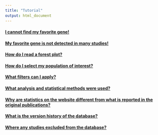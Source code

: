 ```yaml
---
title: "Tutorial"
output: html_document
---
```


####  <a id="displayText" href="javascript:toggle(1);">I cannot find my favorite gene!</a>
  <div class="div_help" id="toggleText1" style="display: none">

Start typing the gene name and suggestions will appear in the scroll menu. MetaMEx works with official gene symbols, for instance the official gene name of PGC1α is PPARGC1A.

<img src="tutorial/tutorial_select_gene.svg" width="60%"/>

  </div>  

  
####  <a id="displayText" href="javascript:toggle(2);">My favorite gene is not detected in many studies!</a>
  <div class="div_help" id="toggleText2" style="display: none">

Older studies, or custom arrays often have a limited number of probes and therefore fewer detected genes. On the other hand, the more recent RNA sequencing datasets often have more depth and detect non-coding RNAs which are not present in gene arrays.

  </div>  
  
  
####  <a id="displayText" href="javascript:toggle(3);">How do I read a forest plot?</a>
  <div class="div_help" id="toggleText3" style="display: none">

A forest plot is a graphical representation of results from several scientific studies and is typically used to plot meta-analyses. The left-hand columns list the names of the studies, followed by the fold-change (log2), false discovery rate (FDR) and sample size (n) for each individual study. The right-hand column is a plot of the fold-change (log2) represented by a square and the 95% confidence intervals represented by horizontal lines. The area of each square is proportional to the study's weight (sample size) in the meta-analysis. The overall meta-analysed score is represented by a diamond on the bottom line, the lateral points of which indicate confidence intervals. 

<img src="tutorial/tutorial_forestplot.svg" width="80%"/>

  </div> 
  
  
####  <a id="displayText" href="javascript:toggle(4);">How do I select my population of interest?</a>
  <div class="div_help" id="toggleText4" style="display: none;">

MetaMEx compiles more than 90 studies which include volunteers of different age, sex, weight, fitness, weight and health. Studies can be included or excluded from the analysis by scrolling at the bottom of the page and checking the boxes. For instance, select males or females by checking the corresponding tick boxes.

<img src="tutorial/tutorial_select_population.svg" width="70%"/>

*	**Sex.** Choose whether you want males (M) or females (F). Some studies have pooled males and females or did not provide sex information and are labelled as undefined (U).
*	**Age.** Studies in MetaMEx are split into three age groups: young (<35), middle age (35-60) and elderly (>60).
*	**Fitness**. Activity levels were determined based on the description of the cohorts available in the publications. Sedentary is defined as no formal exercise training. Individuals performing exercise for more than 150 min per week and/or having an average VO2max are considered active. Athletes are individuals engaged in formal and regular exercise training and exhibit good to excellent VO2max.
*	**Weight.** Body composition is based on body mass index provided in the publications and the actual definition of lean (BMI<25), overweight (25≤BMI<30), obese (30≤BMI<40) and morbidly obese (BMI≥40).
*	**Muscle.** Most studies do cycling exercise and therefore collect vastus lateralis (quadriceps) biopsies. However, a handful of studies used soleus or biceps biopsies. Sometimes the muscle biopsy is unknow and is therefore annotated as N.A. 
*	**Health.** MetaMEx includes studies from healthy individuals with no history of disease as well as people diagnosed with metabolic diseases or other chronic conditions such as chronic kidney disease or frailty.

  </div>  
  
  
####  <a id="displayText" href="javascript:toggle(5);">What filters can I apply?</a>
  <div class="div_help" id="toggleText5" style="display: none">

After selecting  either acute exercise, exercise training or inactivity, a specific menu will appear on the right of the page. This menu includes parameters such as exercise duration or time of biopsy collection after exercise cessation. Another list will appear under the forest plot to select or unselect specific datasets.

<img src="tutorial/tutorial_filters.svg" width="80%"/>

* **Acute exercise studies.** For acute exercise protocols, it is possible to customize the type of exercise (concentric, eccentric or mixed) and the time of the biopsy collection after exercise cessation.
* **Exercise training studies.** For exercise training protocols, it is possibly to customize the duration of the training (from 1 week to lifelong) and the time of the biopsy collection after exercise cessation. It is also possible to include/exclude specific studies based on their GEO accession number.
* **Inactivity studies.** MetaMEx includes two inactivity protocols: bed rest or limb immobilization. It is also possible to customize the duration of the inactivity and include/exclude specific studies based on their GEO accession number.

  </div>  


####  <a id="displayText" href="javascript:toggle(7);">What analysis and statistical methods were used?</a>
  <div class="div_help" id="toggleText7" style="display: none">

The meta-analysis was created by collecting publicly available studies on mRNA expression levels in human skeletal muscle after exercise or inactivity. Statistics were first performed individually for each array. 

* Robust multiarray averaging was used for affymetrix arrays (oligo package)
* Quantile normalization was used for other microarrays (limma package)
* RNA sequencing datasets were processed using the edgeR package following the standard pipeline (https://bioconductor.org/packages/devel/workflows/vignettes/RnaSeqGeneEdgeRQL/inst/doc/edgeRQL.html). 

When a gene is selected, the corresponding data is collected and t-tests are performed comparing each group to its baseline. Using statistics from the t-tests, the meta-analysis summary is calculated using restricted maximum likelihood (metafor package). The analysis is weighted using sample size (n) to adjust for studies with small number of volunteers. 

The timeline is calculated by collecting all data available in the database. Moderated t-statistics are calculated with empirical Bayes statistics after blocking for other confounding parameters.

Since MetaMEx v3.2205, p values are adjusted for multiple-comparison with the more conservative Bonferroni method. This compensates for the increasing number of studies added to the database leading to more statistical power. The use of Bonferroni correction further reduces the risk of false positives.

  </div>


####  <a id="displayText" href="javascript:toggle(8);">Why are statistics on the website different from what is reported in the original publications?</a>
  <div class="div_help" id="toggleText8" style="display: none">

Whenever possible, we downloaded the raw data and re-processed studies from raw data files (CEL, fastq...). That means that the processing and normalization methods that we used might differ from the ones used by the original authors. In addition, samples were often insufficiently annotated to allow us to run paired statistics comparing pre/post interventions. We therefore have to use unpaired statistics and lose power in the process. Finally, many studies pooled individuals of different age and BMI to have higher sample size. To allow proper comparison in the meta-analysis, we split these studies into sub groups and analyzed them separately, therefore reducing the sample size and statistical power.

  </div>
  

####  <a id="displayText" href="javascript:toggle(9);">What is the version history of the database?</a>
  <div class="div_help" id="toggleText9" style="display: none">

* MetaMEx 4.2208 - September 2024. Major update. Use of machine learning to replace missing metadata (sex, age, BMI). The app now uses individual data instead of summaries by studies.  
* MetaMEx 3.2208 - September 2022. Minor update with recently published datasets. Fix of minor bugs.
* MetaMEx 3.2207 - July 2022. Addition of mouse datasets. Addition of timeline plots for acute and inactivity studies. All RNA sequencing datasets realigned to the most recent annotations (Human GRCh38.102 and mouse GRCm39.104). Addition of the most recently published human and mouse datasets.
* MetaMEx 2.2101 - Jan 2021. Addition of recently published studies.
* MetaMEx 2.2008 - Aug 2020. Major update of the database and style of the app. Addition of the most recent published datasets. Adjustment of colors and style for accessibility. 
* MetaMEx 1.1912 - Dec 19, 2019. Added published HIIT studies.
* MetaMEx 1.1902 - Feb 12, 2019. Updated clinical characteristics of studies with obesity status.
* MetaMEx 1.1809 - Sep 20, 2018. Added feature for correlations, improved speed and added progress bars.
* MetaMEx 1.1805 - Initial release on May 22, 2018.

  </div>
  

####  <a id="displayText" href="javascript:toggle(10);">Where any studies excluded from the database?</a>
  <div class="div_help" id="toggleText10" style="display: none">
  
The following studies were excluded from the database:

* GSE156247 was excluded because it contains the exact same data as GSE53598.
* GSE163434 was excluded because it is a re-analysis of GSE157585.
* GSE230002 and GSE137631 were not included because the intervention was a combination of exercise with weight loss (diet/surgery).
* GSE44818, GSE28998, GSE24235 were excluded because they did not include pre-exercise or baseline biopsies.
* GSE165630. This study compared trained athletes to untrained individuals, but the data clustered with acute exercise studies, suggesting that the biopsies were not taken long enough after the last exercise session.
* GSE1718. This study compared individuals with/without changes in insulin sensitivity following a training intervention. The only data available is already processed in a way that makes it impossible to separate conditions. In addition, the samples are a mix of biopsies coming from males and females.


In addition, a few subgroups not relevant for the database were removed in specific studies: Detraining, bed rest with exercise/nutrition intervention, reloading after inactivity, insulin infusion and functional electrical stimulation in spinal chord injury.


  </div>
